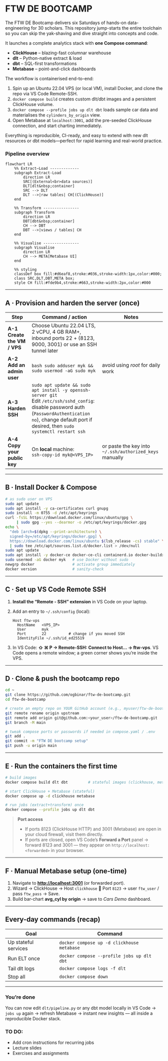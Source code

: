# FTW DE BOOTCAMP

The FTW DE Bootcamp delivers six Saturdays of hands-on data-engineering for 30 scholars.
This repository jump-starts the entire toolchain so you can skip the yak-shaving and dive straight into concepts and code.

It launches a complete analytics stack with **one Compose command**:

* **ClickHouse** – blazing-fast columnar warehouse
* **dlt** – Python-native extract & load
* **dbt** – SQL-first transformations
* **Metabase** – point-and-click dashboards

The workflow is containerised end-to-end:

1. Spin up an Ubuntu 22.04 VPS (or local VM), install Docker, and clone the repo via VS Code Remote-SSH.
2. `docker compose build` creates custom dlt/dbt images and a persistent ClickHouse volume.
3. `docker compose --profile jobs up dlt dbt` loads sample car data and materialises the `cylinders_by_origin` view.
4. Open Metabase at `localhost:3001`, add the pre-seeded ClickHouse connection, and start charting immediately.

Everything is reproducible, CI-ready, and easy to extend with new dlt resources or dbt models—perfect for rapid learning and real-world practice.

### Pipeline overview

```mermaid
flowchart LR
    %% Extract–Load -------------
    subgraph Extract-Load
        direction LR
        SRC[(External<br>data sources)]
        DLT[dlt&nbsp;container]
        SRC --> DLT
        DLT -->|raw tables| CH[(ClickHouse)]
    end

    %% Transform ----------------
    subgraph Transform
        direction LR
        DBT[dbt&nbsp;container]
        CH --> DBT
        DBT -->|views / tables| CH
    end

    %% Visualise ----------------
    subgraph Visualise
        direction LR
        CH --> META[Metabase UI]
    end

    %% styling
    classDef box fill:#d6eaf8,stroke:#036,stroke-width:1px,color:#000;
    class SRC,DLT,DBT,META box;
    style CH fill:#fde9b4,stroke:#663,stroke-width:2px,color:#000
```

---

## A · Provision and harden the server (once)

| Step                          | Command / action                                                                                                                                                                                                   | Notes                                                   |
| ----------------------------- | ------------------------------------------------------------------------------------------------------------------------------------------------------------------------------------------------------------------ | ------------------------------------------------------- |
| **A-1  Create the VM / VPS**  | Choose Ubuntu 22.04 LTS, 2 vCPU, 4 GB RAM+, inbound ports 22 + (8123, 9000, 3001) or use an SSH tunnel later                                                                                                       |                                                         |
| **A-2  Add an admin user**    | `bash sudo adduser myk && sudo usermod -aG sudo myk `                                                                                                                                                              | avoid using *root* for daily work                       |
| **A-3  Harden SSH**           | `sudo apt update && sudo apt install -y openssh-server git`<br>Edit `/etc/ssh/sshd_config`: disable password auth (`PasswordAuthentication no`), change default port if desired, then `sudo systemctl restart ssh` |                                                         |
| **A-4  Copy your public key** | On **local** machine:<br>`ssh-copy-id myk@<VPS_IP>`                                                                                                                                                                | or paste the key into `~/.ssh/authorized_keys` manually |

---

## B · Install Docker & Compose

```bash
# as sudo user on VPS
sudo apt update
sudo apt install -y ca-certificates curl gnupg
sudo install -m 0755 -d /etc/apt/keyrings
curl -fsSL https://download.docker.com/linux/ubuntu/gpg \
     | sudo gpg --yes --dearmor -o /etc/apt/keyrings/docker.gpg
echo \
  "deb [arch=$(dpkg --print-architecture) \
  signed-by=/etc/apt/keyrings/docker.gpg] \
  https://download.docker.com/linux/ubuntu $(lsb_release -cs) stable" \
  | sudo tee /etc/apt/sources.list.d/docker.list > /dev/null
sudo apt update
sudo apt install -y docker-ce docker-ce-cli containerd.io docker-buildx-plugin docker-compose-plugin
sudo usermod -aG docker myk   # use Docker without sudo
newgrp docker                 # activate group immediately
docker version                # sanity-check
```

---

## C · Set up **VS Code Remote SSH**

1. **Install the “Remote - SSH” extension** in VS Code on your laptop.

2. Add an entry to `~/.ssh/config` (local):

   ```sshconfig
   Host ftw-vps
     HostName   <VPS_IP>
     User       myk
     Port       22          # change if you moved SSH
     IdentityFile ~/.ssh/id_ed25519
   ```

3. In VS Code: **⇧ ⌘ P → Remote-SSH: Connect to Host… → ftw-vps**.
   VS Code opens a remote window; a green corner shows you’re inside the VPS.

---

## D · Clone & push the bootcamp repo

```bash
cd ~
git clone https://github.com/ogbinar/ftw-de-bootcamp.git
cd ftw-de-bootcamp

# create an empty repo on YOUR GitHub account (e.g., myuser/ftw-de-bootcamp)
git remote rename origin upstream
git remote add origin git@github.com:<your_user>/ftw-de-bootcamp.git
git branch -M main

# tweak compose ports or passwords if needed in compose.yaml / .env
git add .
git commit -m "FTW DE bootcamp setup"
git push -u origin main
```

---

## E · Run the containers the first time

```bash
# build images
docker compose build dlt dbt         # stateful images (clickhouse, metabase) pull automatically

# start ClickHouse + Metabase (stateful)
docker compose up -d clickhouse metabase

# run jobs (extract+transform) once
docker compose --profile jobs up dlt dbt
```

> **Port access**
>
> * If ports 8123 (ClickHouse HTTP) and 3001 (Metabase) are open in your cloud firewall, visit them directly.
> * If ports are closed, open VS Code’s **Forward a Port** panel → forward 8123 and 3001 — they appear on `http://localhost:<forwarded>` in your browser.

---

## F · Manual Metabase setup (one-time)

1. Navigate to **[http://localhost:3001](http://localhost:3001)** (or forwarded port).
2. Wizard → ClickHouse → Host `clickhouse` 🚢  Port `8123`  → user `ftw_user`  / pass `ftw_pass` → Save.
3. Build bar-chart **avg\_cyl by origin** → save to *Cars Demo* dashboard.

---

## Every-day commands (recap)

| Goal                           | Command                                    |
| ------------------------------ | ------------------------------------------ |
| Up stateful services           | `docker compose up -d clickhouse metabase` |
| Run ELT once                   | `docker compose --profile jobs up dlt dbt` |
| Tail dlt logs                  | `docker compose logs -f dlt`               |
| Stop all                       | `docker compose down`                      |

---

### You’re done

You can now edit `dlt/pipeline.py` or any dbt model locally in VS Code →
`jobs up` again → refresh Metabase → instant new insights — all inside a reproducible Docker stack.

### TO DO:
- Add cron instructions for recurring jobs
- Lecture slides
- Exercises and assignments